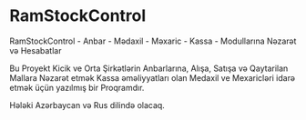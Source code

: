 # RamStockControl
RamStockControl - Anbar - Mədaxil - Məxaric - Kassa - Modullarına Nəzarət və Hesabatlar


Bu Proyekt Kicik ve Orta Şirkətlərin Anbarlarına, Alışa, Satışa və Qaytarilan Mallara Nəzarət etmək 
Kassa əməliyyatları olan Medaxil ve Mexaricləri idarə etmək üçün yazılmış bir Proqramdır.

Hələki Azərbaycan və Rus dilində olacaq.
